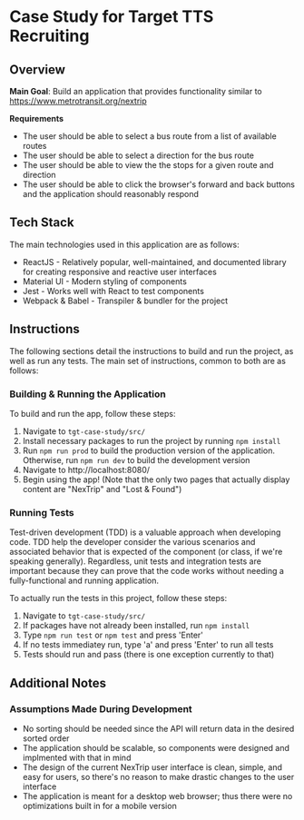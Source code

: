 # Case Study for Target TTS Recruiting

## Overview

**Main Goal**: Build an application that provides functionality similar to https://www.metrotransit.org/nextrip

**Requirements**
- The user should be able to select a bus route from a list of available routes
- The user should be able to select a direction for the bus route
- The user should be able to view the the stops for a given route and direction
- The user should be able to click the browser's forward and back buttons and the application should reasonably respond

## Tech Stack

The main technologies used in this application are as follows:
- ReactJS - Relatively popular, well-maintained, and documented library for creating responsive and reactive user interfaces
- Material UI - Modern styling of components
- Jest - Works well with React to test components
- Webpack & Babel - Transpiler & bundler for the project

## Instructions
The following sections detail the instructions to build and run the project, as well as run any tests.
The main set of instructions, common to both are as follows:

### Building & Running the Application
To build and run the app, follow these steps:
1. Navigate to `tgt-case-study/src/`
2. Install necessary packages to run the project by running `npm install`
3. Run `npm run prod` to build the production version of the application. Otherwise, run `npm run dev` to build the development version
4. Navigate to http://localhost:8080/
5. Begin using the app! (Note that the only two pages that actually display content are "NexTrip" and "Lost & Found")

### Running Tests
Test-driven development (TDD) is a valuable approach when developing code. TDD help the developer consider the various scenarios and associated behavior that is expected of the component (or class, if we're speaking generally). Regardless, unit tests and integration tests are important because they can prove that the code works without needing a fully-functional and running application.

To actually run the tests in this project, follow these steps:
1. Navigate to `tgt-case-study/src/`
2. If packages have not already been installed, run `npm install`
3. Type `npm run test` or `npm test` and press 'Enter'
4. If no tests immediatey run, type 'a' and press 'Enter' to run all tests
5. Tests should run and pass (there is one exception currently to that)

## Additional Notes

### Assumptions Made During Development

- No sorting should be needed since the API will return data in the desired sorted order
- The application should be scalable, so components were designed and implmented with that in mind
- The design of the current NexTrip user interface is clean, simple, and easy for users, so there's no reason to make drastic changes to the user interface
- The application is meant for a desktop web browser; thus there were no optimizations built in for a mobile version
